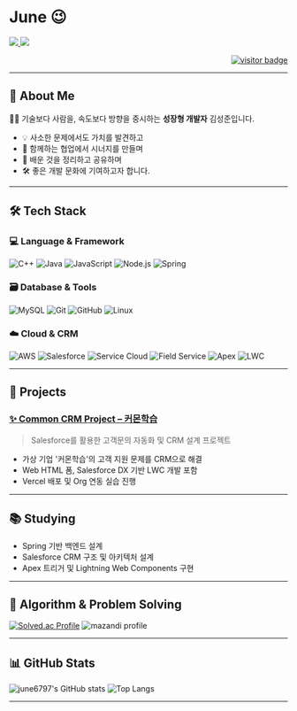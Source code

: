 # June 😉
<p align="left">
  <a href="mailto:june6797@naver.com">
    <img src="https://img.shields.io/badge/Naver-03C75A?style=flat-square&logo=naver&logoColor=white"/>
  </a>
  <a href="mailto:june6797@gmail.com">
    <img src="https://img.shields.io/badge/Gmail-D14836?style=flat&logo=gmail&logoColor=white"/>
  </a>
</p>
<p align="right">
  <a href="https://github.com/june6797">
    <img src="https://komarev.com/ghpvc/?username=june6797&color=orange" alt="visitor badge"/>
  </a>
</p>


---

## 👋 About Me  

👨‍💻 기술보다 사람을, 속도보다 방향을 중시하는 **성장형 개발자** 김성준입니다.

- 💡 사소한 문제에서도 가치를 발견하고  
- 🤝 함께하는 협업에서 시너지를 만들며  
- 🧠 배운 것을 정리하고 공유하며  
- 🛠️ 좋은 개발 문화에 기여하고자 합니다.
---
## 🛠 Tech Stack

### 💻 Language & Framework  
![C++](https://img.shields.io/badge/C++-00599C?style=flat&logo=c%2B%2B&logoColor=white)
![Java](https://img.shields.io/badge/Java-007396?style=flat&logo=java&logoColor=white)
![JavaScript](https://img.shields.io/badge/JavaScript-F7DF1E?style=flat&logo=javascript&logoColor=black)
![Node.js](https://img.shields.io/badge/Node.js-339933?style=flat&logo=nodedotjs&logoColor=white)
![Spring](https://img.shields.io/badge/Spring-6DB33F?style=flat&logo=spring&logoColor=white)

### 🗃️ Database & Tools  
![MySQL](https://img.shields.io/badge/MySQL-4479A1?style=flat&logo=mysql&logoColor=white)
![Git](https://img.shields.io/badge/Git-F05032?style=flat&logo=git&logoColor=white)
![GitHub](https://img.shields.io/badge/GitHub-181717?style=flat&logo=github&logoColor=white)
![Linux](https://img.shields.io/badge/Linux-FCC624?style=flat&logo=linux&logoColor=black)

### ☁️ Cloud & CRM  
![AWS](https://img.shields.io/badge/AWS-232F3E?style=flat&logo=amazonaws&logoColor=white)
![Salesforce](https://img.shields.io/badge/Salesforce-00A1E0?style=flat&logo=salesforce&logoColor=white)
![Service Cloud](https://img.shields.io/badge/Service_Cloud-00A1E0?style=flat&logo=salesforce&logoColor=white)
![Field Service](https://img.shields.io/badge/Field_Service-00A1E0?style=flat&logo=salesforce&logoColor=white)
![Apex](https://img.shields.io/badge/Apex-000000?style=flat&logo=apachespark&logoColor=white)
![LWC](https://img.shields.io/badge/LWC-00A1E0?style=flat&logo=webcomponents.org&logoColor=white)

---

## 🚀 Projects


### [✨ Common CRM Project – 커몬학습](https://github.com/june6797/Common)

> Salesforce를 활용한 고객문의 자동화 및 CRM 설계 프로젝트  

- 가상 기업 '커몬학습'의 고객 지원 문제를 CRM으로 해결  
- Web HTML 폼, Salesforce DX 기반 LWC 개발 포함  
- Vercel 배포 및 Org 연동 실습 진행
  
---

## 📚 Studying

- Spring 기반 백엔드 설계  
- Salesforce CRM 구조 및 아키텍처 설계  
- Apex 트리거 및 Lightning Web Components 구현  

---

## 🧩 Algorithm & Problem Solving

[![Solved.ac Profile](http://mazassumnida.wtf/api/v2/generate_badge?boj=june6797)](https://solved.ac/june6797)
![mazandi profile](http://mazandi.herokuapp.com/api?handle=june6797&theme=warm)

---

## 📊 GitHub Stats

![june6797's GitHub stats](https://github-readme-stats.vercel.app/api?username=june6797&show_icons=true&theme=default)
![Top Langs](https://github-readme-stats.vercel.app/api/top-langs/?username=june6797&layout=compact)

---

